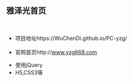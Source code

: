 <h2>雅泽光首页</h2>

<ul>
  
  <li>项目地址https://WuChenDi.github.io/PC-yzg/</li>
  <li>官网首页http://www.yzg668.com</li>
  <li>使用jQuery</li>
  <li>H5,CSS3等</li>
</ul>


